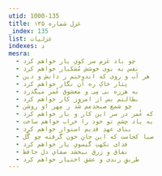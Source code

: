 ```yaml
---
utid: 1000-135
title: غزل شماره ۱۳۵
_index: 135
list: غزلیات
indexes: د
mesra:
  - چو باد عَزم سر کویِ یار خواهم کرد
  - نفس به بوی خوشش مُشکبار خواهم کرد
  - هر آب و روی که اندوختم ز دانش و دین
  - نِثار خاکِ ره آن نگار خواهم کرد
  - به هرزه بی مِی و معشوق عُمر میگذرد
  - بطالتم بس از امروز کار خواهم کرد
  - چو شمع صبحدمم شُد ز مِهر او روشن
  - که عُمر در سر این کار و بار خواهم کرد
  - به یاد چشمِ تو خود را خراب خواهم ساخت
  - بنای عهدِ قدیم استوار خواهم کرد
  - صبا کجاست که این جانِ خون گرفته چو گُل
  - فدای نکهتِ گیسویِ یار خواهم کرد
  - نفاق و زرق نبخشد صفایِ دل حافظ
  - طریقِ رندی و عشق اختیار خواهم کرد
---
```


